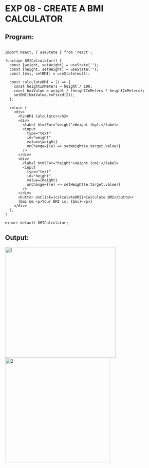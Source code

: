 # EXP 08 - CREATE A BMI CALCULATOR
## Program:
```

import React, { useState } from 'react';

function BMICalculator() {
  const [weight, setWeight] = useState('');
  const [height, setHeight] = useState('');
  const [bmi, setBMI] = useState(null);

  const calculateBMI = () => {
    const heightInMeters = height / 100;    
    const bmiValue = weight / (heightInMeters * heightInMeters);
    setBMI(bmiValue.toFixed(2));
  };

  return (
    <div>
      <h2>BMI Calculator</h2>
      <div>
        <label htmlFor="weight">Weight (kg):</label>
        <input
          type="text"
          id="weight"
          value={weight}
          onChange={(e) => setWeight(e.target.value)}
        />
      </div>
      <div>
        <label htmlFor="height">Height (cm):</label>
        <input
          type="text"
          id="height"
          value={height}
          onChange={(e) => setHeight(e.target.value)}
        />
      </div>
      <button onClick={calculateBMI}>Calculate BMI</button>
      {bmi && <p>Your BMI is: {bmi}</p>}
    </div>
  );
}

export default BMICalculator;

```
## Output:

<img width="364" alt="1" src="https://github.com/KeerthikaNagarajan/BMI-CALCULATOR/assets/93427089/0a9a5477-f91c-4465-b24b-88754fc77076">

<img width="345" alt="2" src="https://github.com/KeerthikaNagarajan/BMI-CALCULATOR/assets/93427089/16dd2140-2cd4-4e1b-9b03-d711010090ff">

